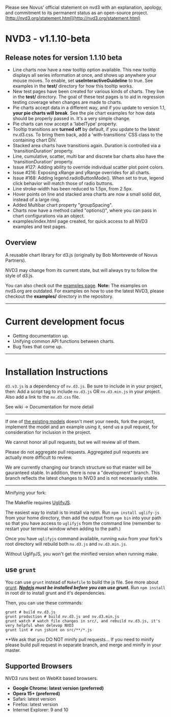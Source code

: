 Please see Novus' official statement on nvd3 with an explanation,
apology, and commitment to its permanent status as an open-source
project.
[http://nvd3.org/statement.html](http://nvd3.org/statement.html)


# NVD3 - v1.1.10-beta

## Release notes for version 1.1.10 beta

* Line charts now have a new tooltip option available. This new tooltip displays all series information at once, and shows up anywhere your mouse moves.
To enable, set **useInteractiveGuideline** to true. See examples in the **test/** directory for how this tooltip works.
* New test pages have been created for various kinds of charts. They live in the **test/** directory. The goal of these test pages is to aid
in regression testing coverage when changes are made to charts.
* Pie charts accept data in a different way, and if you update to version 1.1, **your pie charts will break**. See the pie chart examples for how
data should be properly passed in. It's a very simple change.
* Pie charts can now accept a 'labelType' property.
* Tooltip transitions are **turned off** by default, if you update to the latest nv.d3.css.  To bring them back, add a 'with-transitions' CSS class
to the containing chart DIV.
* Stacked area charts have transitions again. Duration is controlled via a 'transitionDuration' property.
* Line, cumulative, scatter, multi bar and discrete bar charts also have the 'transitionDuration' property.
* Issue #127: Adding ability to override individual scatter plot point colors.
* Issue #216: Exposing xRange and yRange overrides for all charts.
* Issue #168: Adding legend.radioButtonMode(). When set to true, legend click behavior will match those of radio buttons.
* Line stroke-width has been reduced to 1.5px, from 2.5px.
* Hover points on line and stacked area charts are now a small solid dot, instead of a large ring.
* Added Multibar chart property "groupSpacing".
* Charts now have a method called "options()", where you can pass in chart configurations via an object.
* examples/index.html page created, for quick access to all NVD3 examples and test pages.

## Overview

A reusable chart library for d3.js (originally by Bob Monteverde of Novus Partners).

NVD3 may change from its current state, but will always try to follow the style of d3.js.

You can also check out the [examples page](http://nvd3.org/ghpages/examples.html).
**Note:** The examples on nvd3.org are outdated.  For examples on how to use the latest NVD3, please checkout the **examples/** directory in the repository.

---

# Current development focus

- Getting documentation up.
- Unifying common API functions between charts.
- Bug fixes that come up.

---

# Installation Instructions

`d3.v3.js` is a dependency of `nv.d3.js`. Be sure to include in in your project, then:
Add a script tag to include `nv.d3.js` OR `nv.d3.min.js` in your project.
Also add a link to the `nv.d3.css` file.

See wiki -> Documentation for more detail

---

If one of [the existing models](https://github.com/novus/nvd3/tree/master/src/models) doesn't meet your needs, fork the project, implement the model and an example using it, send us a pull request, for consideration for inclusion in the project.

We cannot honor all pull requests, but we will review all of them.

Please do not aggregate pull requests. Aggregated pull requests are actually more difficult to review.

We are currently changing our branch structure so that master will be gauranteed stable. In addition, there is now a "development" branch. This branch reflects the latest changes to NVD3 and is not necessarily stable.

---

Minifying your fork:

The Makefile requires [UglifyJS](https://github.com/mishoo/UglifyJS).

The easiest way to install is to install via npm. Run `npm install
uglify-js` from your home directory, then add the output from `npm bin`
into your path so that you have access to `uglifyjs` from the command
line (remember to restart your terminal window when adding to the path.)

Once you have `uglifyjs` command available, running `make` from your
fork's root directory will rebuild both `nv.d3.js` and `nv.d3.min.js`.

Without UglifyJS, you won't get the minified version when running make.


## use `grunt`

You can use `grunt` instead of `Makefile` to build the js file. See more about [grunt](http://gruntjs.com/).
***[Nodejs](http://nodejs.org/) must be installed before you can use grunt.***
Run `npm install` in root dir to install grunt and it's dependencies.

Then, you can use these commands:

    grunt # build nv.d3.js
    grunt production # build nv.d3.js and nv.d3.min.js
    grunt watch # watch file changes in src/, and rebuild nv.d3.js, it's very helpful when delevop NVD3
    grunt lint # run jshint on src/**/*.js

**We ask that you DO NOT minify pull requests...
If you need to minify please build pull request in separate branch, and
merge and minify in your master.


## Supported Browsers

NVD3 runs best on WebKit based browsers.

* **Google Chrome: latest version (preferred)**
* **Opera 15+ (preferred)**
* Safari: latest version
* Firefox: latest version
* Internet Explorer: 9 and 10

